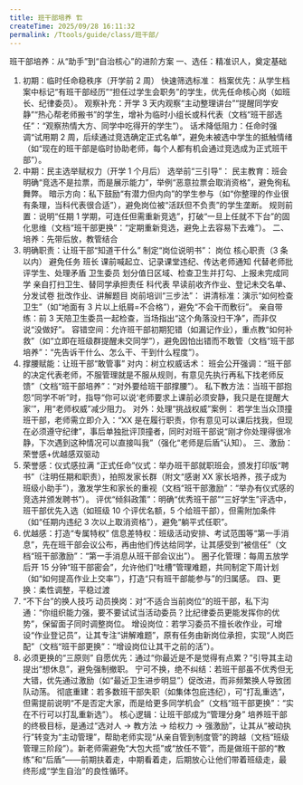 ```yaml
---
title: 班干部培养 🏗️
createTime: 2025/09/28 16:11:32
permalink: /Ttools/guide/class/班干部/
---
```


班干部培养：从“助手”到“自治核心”的进阶方案
一、选任：精准识人，奠定基础

1. 初期：临时任命稳秩序（开学前 2 周）
   快速筛选标准：
   档案优先：从学生档案中标记“有班干部经历”“担任过学生会职务”的学生，优先任命核心岗（如班长、纪律委员）。
   观察补充：开学 3 天内观察“主动整理讲台”“提醒同学安静”“热心帮老师搬书”的学生，增补为临时小组长或科代表（文档“班干部选任”：“观察热情大方、同学中吃得开的学生”）。
   话术降低阻力：任命时强调“试用期 2 周，后续通过竞选确定正式名单”，避免未被选中学生的抵触情绪（如“现在的班干部是临时协助老师，每个人都有机会通过竞选成为正式班干部”）。
2. 中期：民主选举赋权力（开学 1 个月后）
   选举前“三引导”：
   民主教育：班会明确“竞选不是拉票，而是展示能力”，举例“恶意拉票会取消资格”，避免徇私舞弊。
   暗示方向：私下鼓励“有潜力但内向”的学生参与（如“你整理的作业很有条理，当科代表很合适”），避免岗位被“活跃但不负责”的学生垄断。
   规则前置：说明“任期 1 学期，可连任但需重新竞选”，打破“一旦上任就不下台”的固化思维（文档“班干部更换”：“定期重新竞选，避免上去容易下去难”）。
   二、培养：先带后放，教管结合
3. 明确职责：让班干部“知道干什么”
   制定“岗位说明书”：
   岗位 核心职责（3 条以内） 避免任务
   班长 课前喊起立、记录课堂违纪、传达老师通知 代替老师批评学生、处理矛盾
   卫生委员 划分值日区域、检查卫生并打勾、上报未完成同学 亲自打扫卫生、替同学承担责任
   科代表 早读前收齐作业、登记未交名单、分发试卷 批改作业、讲解题目
   岗前培训“三步法”：
   讲清标准：演示“如何检查卫生”（如“地面有 3 片以上纸屑=不合格”），避免“不会干而敷衍”。
   亲自带练：前 3 天陪卫生委员一起检查，当场指出“这个角落没扫干净”，而非仅说“没做好”。
   容错空间：允许班干部初期犯错（如漏记作业），重点教“如何补救”（如“立即在班级群提醒未交同学”），避免因怕出错而不敢管（文档“班干部培养”：“先告诉干什么、怎么干、干到什么程度”）。
4. 撑腰赋能：让班干部“敢管事”
   对内：树立权威话术：
   班会公开强调：“班干部的决定代表老师，不服管理就是不服从规则，有意见先执行再私下找老师反馈”（文档“班干部培养”：“对外要给班干部撑腰”）。
   私下教方法：当班干部抱怨“同学不听”时，指导“你可以说‘老师要求上课前必须安静，我只是在提醒大家’”，用“老师权威”减少阻力。
   对外：处理“挑战权威”案例：
   若学生当众顶撞班干部，老师需立即介入：“XX 是在履行职责，你有意见可以课后找我，但现在必须遵守纪律”，事后单独批评顶撞者，同时对班干部说“刚才你处理得很冷静，下次遇到这种情况可以直接叫我”（强化“老师是后盾”认知）。
   三、激励：荣誉感+优越感双驱动
5. 荣誉感：仪式感拉满
   “正式任命”仪式：举办班干部就职班会，颁发打印版“聘书”（注明任期和职责），拍照发家长群（附文“感谢 XX 家长培养，孩子成为班级小助手”），激发学生和家长的重视（文档“班干部激励”：“举办有仪式感的竞选并颁发聘书”）。
   评优“倾斜政策”：明确“优秀班干部”“三好学生”评选中，班干部优先入选（如班级 10 个评优名额，5 个给班干部），但需附加条件（如“任期内违纪 3 次以上取消资格”），避免“躺平式任职”。
6. 优越感：打造“专属特权”
   信息差特权：班级活动安排、考试范围等“第一手消息”，先在班干部会议公布，再由他们传达给同学，让其感受到“被信任”（文档“班干部激励”：“第一手消息从班干部会议出”）。
   圈子化管理：每周五放学后开 15 分钟“班干部密会”，允许他们“吐槽”管理难题，共同制定下周计划（如“如何提高作业上交率”），打造“只有班干部能参与”的归属感。
   四、更换：柔性调整，平稳过渡
7. “不下台”的换人技巧
   动员换岗：对“不适合当前岗位”的班干部，私下沟通：“你组织能力强，要不要试试当活动委员？比纪律委员更能发挥你的优势”，保留面子同时调整岗位。
   增设岗位：若学习委员不擅长收作业，可增设“作业登记员”，让其专注“讲解难题”，原有任务由新岗位承担，实现“人岗匹配”（文档“班干部更换”：“增设岗位让其干之前的活”）。
8. 必须更换的“三原则”
   自愿优先：通过“你最近是不是觉得有点累？”引导其主动提出“想休息”，避免强制撤职。
   宁可不换，绝不纠结：若班干部虽不优秀但无大错，优先通过激励（如“最近卫生进步明显”）促改进，而非频繁换人导致团队动荡。
   彻底重建：若多数班干部失职（如集体包庇违纪），可“打乱重选”，但需提前说明“不是否定大家，而是给更多同学机会”（文档“班干部更换”：“实在不行可以打乱重新选”）。
   核心逻辑：让班干部成为“管理分身”
   培养班干部的终极目标，是通过“选对人 → 教方法 → 给权力 → 强激励”，让其从“被动执行”转变为“主动管理”，帮助老师实现“从亲自管到制度管”的跨越（文档“班级管理三阶段”）。新老师需避免“大包大揽”或“放任不管”，而是做班干部的“教练”和“后盾”——前期扶着走，中期看着走，后期放心让他们带着班级走，最终形成“学生自治”的良性循环。
